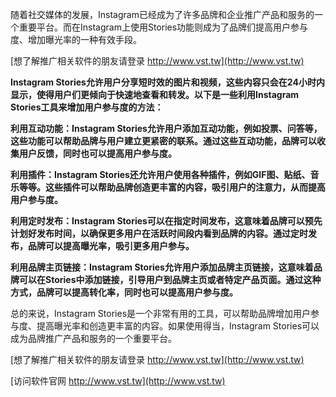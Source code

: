 随着社交媒体的发展，Instagram已经成为了许多品牌和企业推广产品和服务的一个重要平台。而在Instagram上使用Stories功能则成为了品牌们提高用户参与度、增加曝光率的一种有效手段。

[想了解推广相关软件的朋友请登录 http://www.vst.tw](http://www.vst.tw)

**Instagram Stories允许用户分享短时效的图片和视频，这些内容只会在24小时内显示，使得用户们更倾向于快速地查看和转发。以下是一些利用Instagram Stories工具来增加用户参与度的方法：**

**利用互动功能：Instagram Stories允许用户添加互动功能，例如投票、问答等，这些功能可以帮助品牌与用户建立更紧密的联系。通过这些互动功能，品牌可以收集用户反馈，同时也可以提高用户参与度。**

**利用插件：Instagram Stories还允许用户使用各种插件，例如GIF图、贴纸、音乐等等。这些插件可以帮助品牌创造更丰富的内容，吸引用户的注意力，从而提高用户参与度。**

**利用定时发布：Instagram Stories可以在指定时间发布，这意味着品牌可以预先计划好发布时间，以确保更多用户在活跃时间段内看到品牌的内容。通过定时发布，品牌可以提高曝光率，吸引更多用户参与。**

**利用品牌主页链接：Instagram Stories允许用户添加品牌主页链接，这意味着品牌可以在Stories中添加链接，引导用户到品牌主页或者特定产品页面。通过这种方式，品牌可以提高转化率，同时也可以提高用户参与度。**

总的来说，Instagram Stories是一个非常有用的工具，可以帮助品牌增加用户参与度、提高曝光率和创造更丰富的内容。如果使用得当，Instagram Stories可以成为品牌推广产品和服务的一个重要平台。

[想了解推广相关软件的朋友请登录 http://www.vst.tw](http://www.vst.tw)


[访问软件官网 http://www.vst.tw](http://www.vst.tw)
